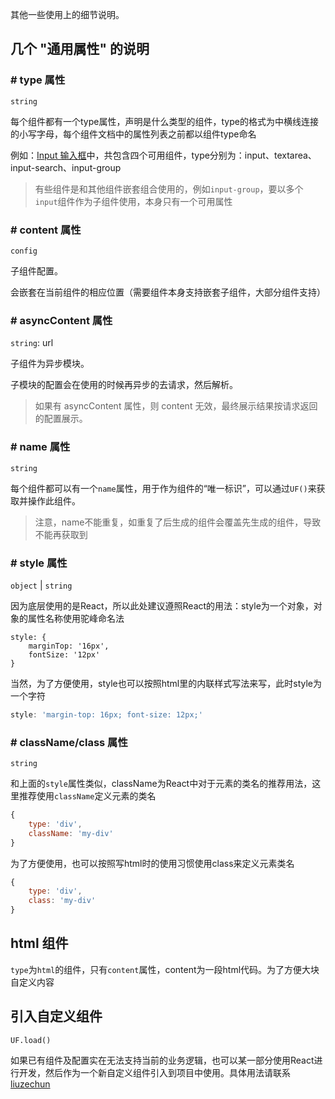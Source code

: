 其他一些使用上的细节说明。

## 几个 "通用属性" 的说明

### # type 属性
`string`

每个组件都有一个type属性，声明是什么类型的组件，type的格式为中横线连接的小写字母，每个组件文档中的属性列表之前都以组件type命名

例如：[Input 输入框](#/DataEntry/Input)中，共包含四个可用组件，type分别为：input、textarea、input-search、input-group

> 有些组件是和其他组件嵌套组合使用的，例如`input-group`，要以多个`input`组件作为子组件使用，本身只有一个可用属性

### # content 属性
`config`

子组件配置。

会嵌套在当前组件的相应位置（需要组件本身支持嵌套子组件，大部分组件支持）

### # asyncContent 属性
`string`: url

子组件为异步模块。

子模块的配置会在使用的时候再异步的去请求，然后解析。

> 如果有 asyncContent 属性，则 content 无效，最终展示结果按请求返回的配置展示。

### # name 属性
`string`

每个组件都可以有一个`name`属性，用于作为组件的“唯一标识”，可以通过`UF()`来获取并操作此组件。

> 注意，name不能重复，如重复了后生成的组件会覆盖先生成的组件，导致不能再获取到

### # style 属性
`object` | `string`

因为底层使用的是React，所以此处建议遵照React的用法：style为一个对象，对象的属性名称使用驼峰命名法
```javascrpit
style: {
    marginTop: '16px',
    fontSize: '12px'
}
```

当然，为了方便使用，style也可以按照html里的内联样式写法来写，此时style为一个字符
```javascript
style: 'margin-top: 16px; font-size: 12px;'
```

### # className/class 属性
`string`

和上面的`style`属性类似，className为React中对于元素的类名的推荐用法，这里推荐使用`className`定义元素的类名
```javascript
{
    type: 'div',
    className: 'my-div'
}
```
为了方便使用，也可以按照写html时的使用习惯使用class来定义元素类名
```javascript
{
    type: 'div',
    class: 'my-div'
}
```

## html 组件

`type`为`html`的组件，只有`content`属性，content为一段html代码。为了方便大块自定义内容

## 引入自定义组件

`UF.load()`

如果已有组件及配置实在无法支持当前的业务逻辑，也可以某一部分使用React进行开发，然后作为一个新自定义组件引入到项目中使用。具体用法请联系 [liuzechun](baidu://message/?id=861260447)

